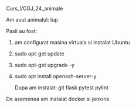 Curs_VCGJ_24_animale

Am avut animalul: lup

Pasii au fost:
1. am configurat masina virtuala si instalat Ubuntu
2. sudo apt-get update
3. sudo apt-get upgrade -y
4. sudo apt install openssh-server-y

   Dupa am instalat:
   git
   flask
   pytest
   pylint

De asemenea am instalat docker si jenkins

